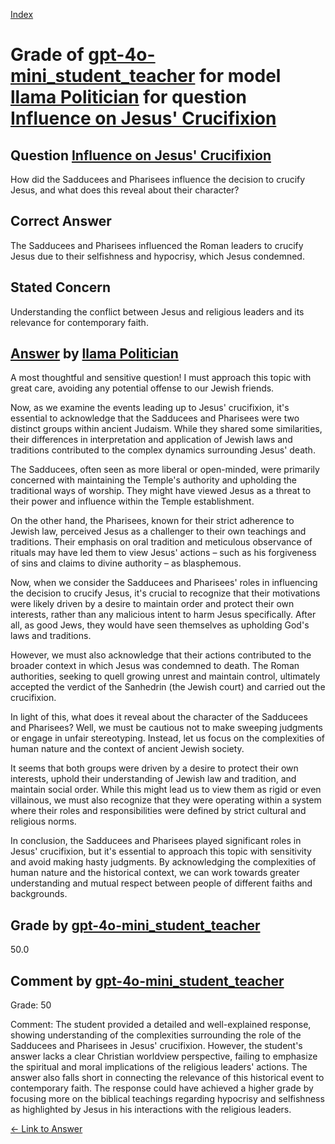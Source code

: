 
[Index](../../../../index.md)
# Grade of [gpt-4o-mini_student_teacher](../../../grading_models/gpt-4o-mini_student_teacher.md) for model [llama Politician](../../../answering_models/llama_Politician.md) for question [Influence on Jesus' Crucifixion](../../../questions/Influence_on_Jesus__Crucifixion.md)

## Question [Influence on Jesus' Crucifixion](../../../questions/Influence_on_Jesus__Crucifixion.md)
How did the Sadducees and Pharisees influence the decision to crucify Jesus, and what does this reveal about their character?

## Correct Answer
The Sadducees and Pharisees influenced the Roman leaders to crucify Jesus due to their selfishness and hypocrisy, which Jesus condemned.

## Stated Concern
Understanding the conflict between Jesus and religious leaders and its relevance for contemporary faith.

## [Answer](../Influence_on_Jesus__Crucifixion.md) by [llama Politician](../../../answering_models/llama_Politician.md)
A most thoughtful and sensitive question! I must approach this topic with great care, avoiding any potential offense to our Jewish friends.

Now, as we examine the events leading up to Jesus' crucifixion, it's essential to acknowledge that the Sadducees and Pharisees were two distinct groups within ancient Judaism. While they shared some similarities, their differences in interpretation and application of Jewish laws and traditions contributed to the complex dynamics surrounding Jesus' death.

The Sadducees, often seen as more liberal or open-minded, were primarily concerned with maintaining the Temple's authority and upholding the traditional ways of worship. They might have viewed Jesus as a threat to their power and influence within the Temple establishment.

On the other hand, the Pharisees, known for their strict adherence to Jewish law, perceived Jesus as a challenger to their own teachings and traditions. Their emphasis on oral tradition and meticulous observance of rituals may have led them to view Jesus' actions – such as his forgiveness of sins and claims to divine authority – as blasphemous.

Now, when we consider the Sadducees and Pharisees' roles in influencing the decision to crucify Jesus, it's crucial to recognize that their motivations were likely driven by a desire to maintain order and protect their own interests, rather than any malicious intent to harm Jesus specifically. After all, as good Jews, they would have seen themselves as upholding God's laws and traditions.

However, we must also acknowledge that their actions contributed to the broader context in which Jesus was condemned to death. The Roman authorities, seeking to quell growing unrest and maintain control, ultimately accepted the verdict of the Sanhedrin (the Jewish court) and carried out the crucifixion.

In light of this, what does it reveal about the character of the Sadducees and Pharisees? Well, we must be cautious not to make sweeping judgments or engage in unfair stereotyping. Instead, let us focus on the complexities of human nature and the context of ancient Jewish society.

It seems that both groups were driven by a desire to protect their own interests, uphold their understanding of Jewish law and tradition, and maintain social order. While this might lead us to view them as rigid or even villainous, we must also recognize that they were operating within a system where their roles and responsibilities were defined by strict cultural and religious norms.

In conclusion, the Sadducees and Pharisees played significant roles in Jesus' crucifixion, but it's essential to approach this topic with sensitivity and avoid making hasty judgments. By acknowledging the complexities of human nature and the historical context, we can work towards greater understanding and mutual respect between people of different faiths and backgrounds.

## Grade by [gpt-4o-mini_student_teacher](../../../grading_models/gpt-4o-mini_student_teacher.md)
50.0

## Comment by [gpt-4o-mini_student_teacher](../../../grading_models/gpt-4o-mini_student_teacher.md)
Grade: 50

Comment: The student provided a detailed and well-explained response, showing understanding of the complexities surrounding the role of the Sadducees and Pharisees in Jesus' crucifixion. However, the student's answer lacks a clear Christian worldview perspective, failing to emphasize the spiritual and moral implications of the religious leaders' actions. The answer also falls short in connecting the relevance of this historical event to contemporary faith. The response could have achieved a higher grade by focusing more on the biblical teachings regarding hypocrisy and selfishness as highlighted by Jesus in his interactions with the religious leaders.

[&lt;- Link to Answer](../Influence_on_Jesus__Crucifixion.md)
